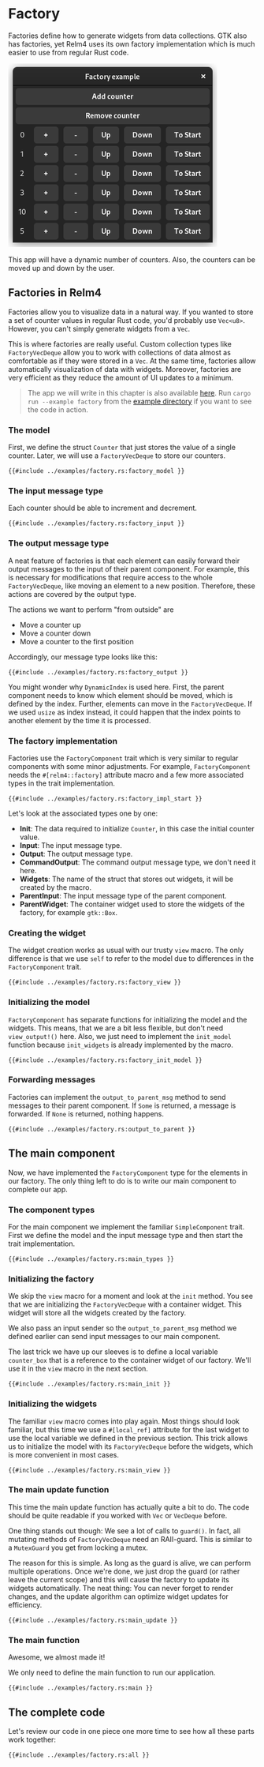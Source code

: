 # Factory

Factories define how to generate widgets from data collections. 
GTK also has factories, yet Relm4 uses its own factory implementation which is much easier to use from regular Rust code.

![App screenshot dark](img/screenshots/factory-dark.png)

This app will have a dynamic number of counters.
Also, the counters can be moved up and down by the user.

## Factories in Relm4

Factories allow you to visualize data in a natural way.
If you wanted to store a set of counter values in regular Rust code, you'd probably use `Vec<u8>`.
However, you can't simply generate widgets from a `Vec`.

This is where factories are really useful.
Custom collection types like `FactoryVecDeque` allow you to work with collections of data almost as comfortable as if they were stored in a `Vec`.
At the same time, factories allow automatically visualization of data with widgets.
Moreover, factories are very efficient as they reduce the amount of UI updates to a minimum.

> The app we will write in this chapter is also available [here](https://github.com/AaronErhardt/relm4/blob/main/examples/factory.rs).
> Run `cargo run --example factory` from the [example directory](https://github.com/AaronErhardt/relm4/tree/main/examples) if you want to see the code in action.

### The model

First, we define the struct `Counter` that just stores the value of a single counter.
Later, we will use a `FactoryVecDeque` to store our counters.


```rust,no_run,noplayground
{{#include ../examples/factory.rs:factory_model }}
```

### The input message type

Each counter should be able to increment and decrement.

```rust,no_run,noplayground
{{#include ../examples/factory.rs:factory_input }}
```

### The output message type

A neat feature of factories is that each element can easily forward their output messages to the input of their parent component.
For example, this is necessary for modifications that require access to the whole `FactoryVecDeque`, like moving an element to a new position.
Therefore, these actions are covered by the output type.

The actions we want to perform "from outside" are

+ Move a counter up
+ Move a counter down
+ Move a counter to the first position

Accordingly, our message type looks like this:

```rust,no_run,noplayground
{{#include ../examples/factory.rs:factory_output }}
```

You might wonder why `DynamicIndex` is used here.
First, the parent component needs to know which element should be moved, which is defined by the index.
Further, elements can move in the `FactoryVecDeque`.
If we used `usize` as index instead, it could happen that the index points to another element by the time it is processed.

### The factory implementation

Factories use the `FactoryComponent` trait which is very similar to regular components with some minor adjustments.
For example, `FactoryComponent` needs the `#[relm4::factory]` attribute macro and a few more associated types in the trait implementation.

```rust,no_run,noplayground
{{#include ../examples/factory.rs:factory_impl_start }}
```

Let's look at the associated types one by one:

+ **Init**: The data required to initialize `Counter`, in this case the initial counter value.
+ **Input**: The input message type.
+ **Output**: The output message type.
+ **CommandOutput**: The command output message type, we don't need it here.
+ **Widgets**: The name of the struct that stores out widgets, it will be created by the macro.
+ **ParentInput**: The input message type of the parent component.
+ **ParentWidget**: The container widget used to store the widgets of the factory, for example `gtk::Box`.

### Creating the widget

The widget creation works as usual with our trusty `view` macro.
The only difference is that we use `self` to refer to the model due to differences in the `FactoryComponent` trait.

```rust,no_run,noplayground
{{#include ../examples/factory.rs:factory_view }}
```

### Initializing the model

`FactoryComponent` has separate functions for initializing the model and the widgets. 
This means, that we are a bit less flexible, but don't need `view_output!()` here.
Also, we just need to implement the `init_model` function because `init_widgets` is already implemented by the macro.

```rust,no_run,noplayground
{{#include ../examples/factory.rs:factory_init_model }}
```

### Forwarding messages

Factories can implement the `output_to_parent_msg` method to send messages to their parent component.
If `Some` is returned, a message is forwarded.
If `None` is returned, nothing happens.

```rust,no_run,noplayground
{{#include ../examples/factory.rs:output_to_parent }}
```

## The main component

Now, we have implemented the `FactoryComponent` type for the elements in our factory.
The only thing left to do is to write our main component to complete our app.

### The component types

For the main component we implement the familiar `SimpleComponent` trait.
First we define the model and the input message type and then start the trait implementation.

```rust,no_run,noplayground
{{#include ../examples/factory.rs:main_types }}
```

### Initializing the factory

We skip the `view` macro for a moment and look at the `init` method.
You see that we are initializing the `FactoryVecDeque` with a container widget.
This widget will store all the widgets created by the factory.

We also pass an input sender so the `output_to_parent_msg` method we defined earlier can send input messages to our main component.

The last trick we have up our sleeves is to define a local variable `counter_box` that is a reference to the container widget of our factory.
We'll use it in the `view` macro in the next section.

```rust,no_run,noplayground
{{#include ../examples/factory.rs:main_init }}
```

### Initializing the widgets

The familiar `view` macro comes into play again.
Most things should look familiar, but this time we use a `#[local_ref]` attribute for the last widget to use the local variable we defined in the previous section.
This trick allows us to initialize the model with its `FactoryVecDeque` before the widgets, which is more convenient in most cases.

```rust,no_run,noplayground
{{#include ../examples/factory.rs:main_view }}
```

### The main update function

This time the main update function has actually quite a bit to do.
The code should be quite readable if you worked with `Vec` or `VecDeque` before.

One thing stands out though: We see a lot of calls to `guard()`.
In fact, all mutating methods of `FactoryVecDeque` need an RAII-guard.
This is similar to a `MutexGuard` you get from locking a mutex.

The reason for this is simple.
As long as the guard is alive, we can perform multiple operations.
Once we're done, we just drop the guard (or rather leave the current scope) and this will cause the factory to update its widgets automatically.
The neat thing: You can never forget to render changes, and the update algorithm can optimize widget updates for efficiency.

```rust,no_run,noplayground
{{#include ../examples/factory.rs:main_update }}
```

### The main function

Awesome, we almost made it!

We only need to define the main function to run our application.

```rust,no_run,noplayground
{{#include ../examples/factory.rs:main }}
```

## The complete code

Let's review our code in one piece one more time to see how all these parts work together:

```rust,no_run,noplayground
{{#include ../examples/factory.rs:all }}
```
